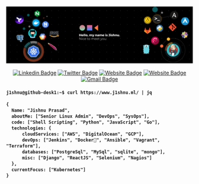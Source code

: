 [![Jishnu header](https://raw.githubusercontent.com/j1shnu/j1shnu/main/assets/banner.png)](https://www.j1shnu.ml/)
<div align="center">
 
 [![Linkedin Badge](https://img.shields.io/badge/-j1shnu-blue?style=flat&logo=Linkedin&logoColor=white&link=https://www.linkedin.com/in/j1shnu/)](https://www.linkedin.com/in/j1shnu/)
 [![Twitter Badge](https://img.shields.io/badge/-@j1shnuu-1ca0f1?style=flat&labelColor=1ca0f1&logo=twitter&logoColor=white&link=https://twitter.com/j1shnuu)](https://twitter.com/j1shnuu)
 [![Website Badge](https://img.shields.io/badge/-www.j1shnu.ml-47CCCC?style=flat&logo=Google-Chrome&logoColor=white&link=https://www.j1shnu.ml)](https://www.j1shnu.ml)
 [![Website Badge](https://img.shields.io/badge/-@j1shnu-informational?style=flat&logo=Telegram&logoColor=white&link=https://t.me/j1shnu)](https://t.me/j1shnu)
 [![Gmail Badge](https://img.shields.io/badge/-jishnu.prasad4-c14438?style=flat&logo=Gmail&logoColor=white&link=mailto:jishnu.prasad4@gmail.com)](mailto:jishnu.prasad4@gmail.com)
</div>
<h4>
 
```shell
j1shnu@github-desk1:~$ curl https://www.j1shnu.ml/ | jq

{
  Name: "Jishnu Prasad",
  aboutMe: ["Senior Linux Admin", "DevOps", "SysOps"],
  code: ["Shell Scripting", "Python", "JavaScript", "Go"],
  technologies: {
      cloudServices: ["AWS", "DigitalOcean", "GCP"],
      devOps: ["Jenkins", "Docker🐳", "Ansible", "Vagrant", "Terraform"],
      databases: ["PostgreSql", "MySql", "sqlite", "mongo"],
      misc: ["Django", "ReactJS", "Selenium", "Nagios"]
  },
  currentFocus: ["Kubernetes"]
}

```
</h4>
